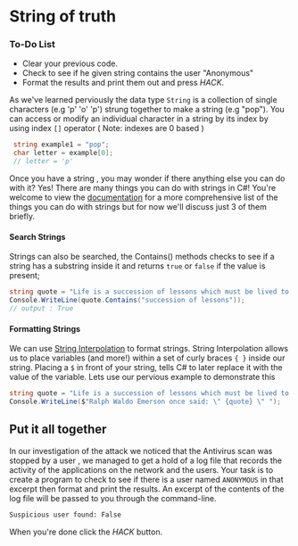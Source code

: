 # String of truth

<div class="aside">
<h3>To-Do List</h3>
<ul>
  <li>Clear your previous code.</li>
  <li> Check to see if he given string contains the user "Anonymous"</li>
  <li> Format the results and print them out and press <em>HACK</em>.</li>
</ul>
</div>

As we've learned perviously the data type `String` is a collection of single characters (e.g 'p' 'o' 'p')  strung together to make a string (e.g "pop"). You can access or modify an individual character in a string by its index by using  index `[]` operator  ( Note: indexes are 0 based )
```cs
 string example1 = "pop";
 char letter = example[0];
 // letter = 'p'
```
 Once you have a string , you may wonder if there anything else you can do with it?  Yes! There are many things you can do with strings in C#! You're welcome to view the [documentation]("https://docs.microsoft.com/en-us/dotnet/api/system.string?view=net-5.0#methods") for a more comprehensive list of the things you can do with strings but for now we'll discuss just 3 of them briefly.

#### Search Strings
 Strings can also be searched, the Contains() methods checks to see if a string has a substring inside it and
 returns `true` or `false` if the value is present;

 ```cs
 string quote = "Life is a succession of lessons which must be lived to be understood";
 Console.WriteLine(quote.Contains("succession of lessons"));
 // output : True
 ```

#### Formatting Strings
We can use [String Interpolation]("https://docs.microsoft.com/en-us/dotnet/csharp/language-reference/tokens/interpolated") to format strings. String Interpolation allows us to place variables (and more!) within a set of curly braces `{ }` inside our string.  Placing a `$` in front of your string, tells C# to later replace it with the value of the variable. Lets use our pervious example to demonstrate this
 ```cs
 string quote = "Life is a succession of lessons which must be lived to be understood.";
 Console.WriteLine($"Ralph Waldo Emerson once said: \" {quote} \" ");

 ```
## Put it all together

In our investigation of the attack we noticed that the Antivirus scan was stopped by a user , we managed to get a hold of a log file that records the activity of the applications on the network and the users.  Your task is to create a program to check to see if there is a user named `ANONYMOUS` in that excerpt then format and print the results.  An excerpt of the contents of the log file will be passed to you through the command-line.  

```txt
Suspicious user found: False  
```

When you're done click the  _HACK_  button.
